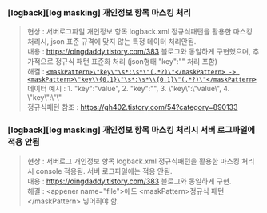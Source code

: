 ### [logback][log masking] 개인정보 항목 마스킹 처리
> 현상 : 서버로그파일 개인정보 항목 logback.xml 정규식패턴을 활용한 마스킹 처리시, json 표준 규격에 맞지 않는 특정 데이터 처리안됨.  
> 내용 : https://oingdaddy.tistory.com/383 블로그와 동일하게 구현했으며, 추가적으로 정규식 패턴 표준화 처리 (json형태 "key":"" 처리 포함)   
> 해결 : [`<maskPattern>\"key\"\s*:\s*\"(.*?)\"</maskPattern> -> <maskPattern>\"key\\{0,1}\"\s*:\s*\\{0,1}\"(.*?)\"</maskPattern>`]()   
> 데이터 예시 : 1. "key":"value", 2. "key":"", 3. \\"key\\":\\"value\\", 4. \\"key\\":\\"\\"   
> 정규식패턴 참조 : https://gh402.tistory.com/54?category=890133  


### [logback][log masking] 개인정보 항목 마스킹 처리시 서버 로그파일에 적용 안됨
> 현상 : 서버로그 개인정보 항목 logback.xml 정규식패턴을 활용한 마스킹 처리시 console 적용됨. 서버 로그파일에는 적용 안됨.  
> 내용 : https://oingdaddy.tistory.com/383 블로그와 동일하게 구현.     
> 해결 : \<appener name="file">에도 \<maskPattern>정규식 패턴\</maskPattern> 넣어줘야 함.
